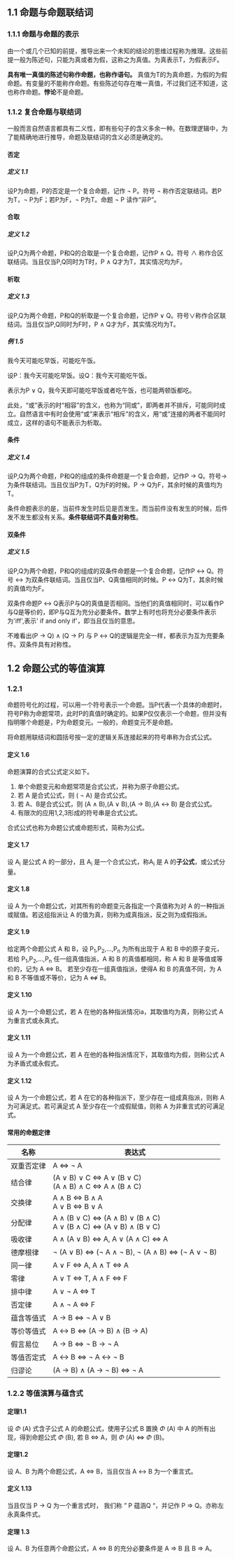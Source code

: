 ## 1.1 命题与命题联结词

### 1.1.1 命题与命题的表示

由一个或几个已知的前提，推导出来一个未知的结论的思维过程称为推理。这些前提一般为陈述句，只能为真或者为假，这称之为真值。为真表示T，为假表示F。

**具有唯一真值的陈述句称作命题，也称作语句。** 真值为T的为真命题，为假的为假命题。有变量的不能称作命题。有些陈述句存在唯一真值，不过我们还不知道，这也称作命题。**悖论**不是命题。

### 1.1.2 复合命题与联结词

一般而言自然语言都具有二义性，即有些句子的含义多余一种。在数理逻辑中，为了能精确地进行推导，命题及联结词的含义必须是确定的。

#### 否定

##### 定义 1.1
设P为命题，P的否定是一个复合命题，记作 $\lnot$ P。符号 $\lnot$ 称作否定联结词。若P为T，$\lnot$ P为F；若P为F，$\lnot$ P为T。命题 $\lnot$ P 读作“非P”。

#### 合取

##### 定义 1.2
设P,Q为两个命题，P和Q的合取是一个复合命题，记作P $\land$ Q。符号 $\land$ 称作合区联结词。当且仅当P,Q同时为T时，P $\land$ Q才为T，其实情况均为F。

#### 析取

##### 定义 1.3
设P,Q为两个命题，P和Q的析取是一个复合命题，记作P $\lor$ Q。符号$\lor$称作合区联结词。当且仅当P,Q同时为F时，P $\land$ Q才为F，其实情况均为T。

##### 例 1.5

我今天可能吃早饭，可能吃午饭。

设P：我今天可能吃早饭。设Q：我今天可能吃午饭。

表示为P $\lor$ Q，我今天即可能吃早饭或者吃午饭，也可能两顿饭都吃。

此处，“或”表示的时“相容”的含义，也称为“同或”，即两者并不排斥，可能同时成立。自然语言中有时会使用“或”来表示“相斥”的含义，用“或”连接的两者不能同时成立，这样的语句不能表示为析取。

#### 条件

##### 定义 1.4
设P,Q为两个命题，P和Q的组成的条件命题是一个复合命题，记作P $\to$ Q。符号$\to$为条件联结词。当且仅当P为T，Q为F的时候。P $\to$ Q为F，其余时候的真值均为T。

条件命题表示的是，当前件发生时后见是否发生。而当前件没有发生的时候，后件发不发生都没有关系。**条件联结词不具备对称性**。

#### 双条件

##### 定义 1.5

设P,Q为两个命题，P和Q的组成的双条件命题是一个复合命题，记作P $\leftrightarrow$ Q。符号 $\leftrightarrow$ 为双条件联结词。当且仅当P、Q真值相同的时候。P $\leftrightarrow$ Q为T，其余时候的真值均为F。

双条件命题P $\leftrightarrow$ Q表示P与Q的真值是否相同。当他们的真值相同时，可以看作P与Q是等价的，即P与Q互为充分必要条件。数学上有时也将充分必要条件表示为'iff',表示' if and only if'，即当且仅当的意思。

不难看出(P $\to$ Q) $\land$ (Q $\to$ P) 与 P $\leftrightarrow$ Q的逻辑是完全一样，都表示为互为充要条件。双条件具有对称性。

## 1.2 命题公式的等值演算

### 1.2.1 

命题符号化的过程，可以用一个符号表示一个命题。当P代表一个具体的命题时，符号P称为命题常项，此时P的真值时确定的。如果P仅仅表示一个命题，但并没有指明哪个命题是，P为命题变元。一般的，命题变元不是命题。

将命题用联结词和圆括号按一定的逻辑关系连接起来的符号串称为合式公式。

#### 定义 1.6
命题演算的合式公式定义如下。

1. 单个命题变元和命题常项是合式公式，并称为原子命题公式。
2. 若 A 是合式公式，则 ( $\lnot$ A) 是合式公式。
3. 若 A、B是合式公式，则 (A $\land$ B),(A $\lor$ B),(A $\to$ B),(A $\leftrightarrow$ B) 是合式公式。
4.  有限次的应用1,2,3形成的符号串是合式公式。

合式公式也称为命题公式或命题形式，简称为公式。

#### 定义 1.7

设 A<sub>i</sub> 是公式 A 的一部分，且 A<sub>i</sub> 是一个合式公式，称A<sub>i</sub> 是 A 的**子公式**，或公式分量。

#### 定义 1.8

设 A 为一个命题公式，对其所有的命题变元各指定一个真值称为对 A 的一种指派或赋值。若这组指派让 A 的值为真，则称为成真指派，反之则为成假指派。


#### 定义 1.9

给定两个命题公式 A 和 B，设 P<sub>1</sub>,P<sub>2</sub>,...,P<sub>n</sub> 为所有出现于 A 和 B 中的原子变元， 若给 P<sub>1</sub>,P<sub>2</sub>,...,P<sub>n</sub> 任一组真值指派，A 和 B 的真值都相同，称 A 和 B 是等值或等价的，记为 A $\Leftrightarrow$ B。 若至少存在一组真值指派，使得A 和 B 的真值不同，为 A 和 B 不等值或不等价，记为 A $\not\Leftrightarrow$ B。

#### 定义 1.10

设 A 为一个命题公式，若 A 在他的各种指派情况ia，其取值均为真，则称公式 A 为重言式或永真式。

#### 定义 1.11

设 A 为一个命题公式，若 A 在他的各种指派情况下，其取值均为假，则称公式 A 为矛盾式或永假式。

#### 定义 1.12

设 A 为一个命题公式，若 A 在它的各种指派下，至少存在一组成真指派，则称 A 为可满足式。若可满足式 A 至少存在一个成假赋值，则称 A 为非重言式的可满足式。

#### 常用的命题定律

| 名称 | 表达式|
|--|--|
|双重否定律|A $\Leftrightarrow$ $\lnot$ A|
|结合律| (A $\lor$ B) $\lor$ C $\Leftrightarrow$ A $\lor$ (B $\lor$ C)<br>(A $\land$ B) $\land$ C $\Leftrightarrow$ A $\land$ (B $\land$ C)|
|交换律| A $\land$ B $\Leftrightarrow$ B $\land$ A<br> A $\lor$ B $\Leftrightarrow$ B $\lor$ A
|分配律| A $\land$ (B $\lor$ C) $\Leftrightarrow$ (A $\land$ B) $\lor$ (B $\land$ C)<br>A $\lor$ (B $\land$ C) $\Leftrightarrow$ (A $\lor$ B) $\land$ (B $\lor$ C)|
|吸收律| A $\land$ (A $\lor$ B) $\Leftrightarrow$  A, A $\lor$ (A $\land$ C) $\Leftrightarrow$ A|
|德摩根律| $\lnot$ (A $\lor$ B) $\Leftrightarrow$ ($\lnot$ A $\land$ $\lnot$ B), $\lnot$ (A $\land$ B) $\Leftrightarrow$ ($\lnot$ A $\lor$ $\lnot$ B)|
|同一律|A $\lor$ F $\Leftrightarrow$ A, A $\land$ T $\Leftrightarrow$ A|
|零律| A $\lor$ T $\Leftrightarrow$ T, A $\land$ F $\Leftrightarrow$ F|
|排中律| A $\lor$ $\lnot$ A $\Leftrightarrow$ T|
|否定律| A $\land$ $\lnot$ A $\Leftrightarrow$ F|
|蕴含等值式| A $\rightarrow$ B $\Leftrightarrow$ $\lnot$ A $\lor$ B|
|等价等值式|A $\leftrightarrow$ B $\Leftrightarrow$ (A $\rightarrow$ B) $\land$ (B $\rightarrow$ A)|
|假言易位| A $\rightarrow$ B $\Leftrightarrow$ $\lnot$ B $\rightarrow$ $\lnot$ A|
|等值否定式| A $\leftrightarrow$ B $\Leftrightarrow$ $\lnot$ A $\leftrightarrow$ $\lnot$ B |
|归谬论| (A $\rightarrow$ B) $\land$ (A $\rightarrow$ $\lnot$ B) $\Leftrightarrow$ $\lnot$ A|

### 1.2.2 等值演算与蕴含式

#### 定理1.1

设 $\Phi$ (A) 式含子公式 A 的命题公式，使用子公式 B 置换 $\Phi$ (A) 中 A 的所有出现，得到命题公式 $\Phi$ (B), 若 B $\Leftrightarrow$ A，则  $\Phi$ (A) $\Leftrightarrow$ $\Phi$ (B)。

#### 定理1.2

设 A、B 为两个命题公式，A $\Leftrightarrow$ B，当且仅当 A $\leftrightarrow$ B 为一个重言式。

#### 定义 1.13

当且仅当 P $\rightarrow$ Q 为一个重言式时， 我们称 ” P 蕴涵Q “，并记作 P $\Rightarrow$ Q。亦称左永真条件式。

#### 定理 1.3

设 A、B 为任意两个命题公式，A $\Leftrightarrow$ B 的充分必要条件是 A $\Rightarrow$ B 且 B $\Rightarrow$ A。









